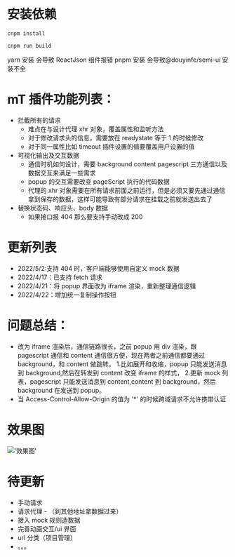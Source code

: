 # 安装依赖

```
cnpm install

cnpm run build
```

yarn 安装 会导致 ReactJson 组件报错
pnpm 安装 会导致@douyinfe/semi-ui 安装不全

# mT 插件功能列表：

- 拦截所有的请求
  - 难点在与设计代理 xhr 对象，覆盖属性和监听方法
  - 对于修改请求头的信息，需要放在 readystate 等于 1 的时候修改
  - 对于同一属性比如 timeout 插件设置的值要覆盖用户设置的值
- 可视化输出及交互数据
  - 通信时机如何设计，需要 background content pagescript 三方通信以及数据交互来满足一些需求
  - popup 的交互需要改变 pageScript 执行的代码数据
  - 代理的 xhr 对象需要在所有请求前面之前运行，但是必须又要先通过通信拿到保存的数据，这样可能导致有部分请求在挂载之前就发送出去了
- 替换状态码、响应头、body 数据
  - 如果接口报 404 那么要支持手动改成 200

# 更新列表

- 2022/5/2:支持 404 时，客户端能够使用自定义 mock 数据
- 2022/4/17：已支持 fetch 请求
- 2022/4/21：将 popup 界面改为 iframe 渲染，重新整理通信逻辑
- 2022/4/22：增加统一复制操作按钮

# 问题总结：

- 改为 iframe 渲染后，通信链路很长，之前 popup 用 div 渲染，跟 pagescript 通信和 content 通信很方便，现在两者之前通信都要通过 background，和 content 做跳转。 1.比如展开和收缩，popup 只能发送消息到 background,然后在转发到 content 改变 iframe 的样式， 2.更新 mock 列表，pagescript 只能发送消息到 content,content 到 background，然后 background 在发送到 popup。
- 当 Access-Control-Allow-Origin 的值为 '\*' 的时候跨域请求不允许携带认证

# 效果图

!['效果图'](https://cdn.nlark.com/yuque/0/2022/gif/1638822/1650787113786-671277ba-99bd-4336-a583-b6127338f884.gif)

# 待更新

- 手动请求
- 请求代理 - （到其他地址拿数据过来）
- 接入 mock 规则造数据
- 完善动画交互/ui 界面
- url 分类（项目管理）
- 。。。
